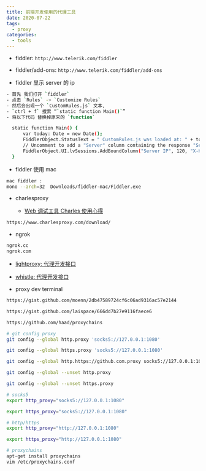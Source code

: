 ```yaml
---
title: 前端开发使用的代理工具
date: 2020-07-22
tags:
  - proxy
categories:
  - tools
---
```


- fiddler: `http://www.telerik.com/fiddler`
- fiddler/add-ons: `http://www.telerik.com/fiddler/add-ons`

- fiddler 显示 server 的 ip

```bash
- 首先 我们打开 `fiddler`
- 点击 `Rules` -> `Customize Rules`
- 然后会出现一个 `CustomRules.js` 文本,
- `ctrl + f` 搜索 “`static function Main()`”
- 将以下代码 替换掉原来的 `function`

  static function Main() {
      var today: Date = new Date();
      FiddlerObject.StatusText = " CustomRules.js was loaded at: " + today;
      // Uncomment to add a "Server" column containing the response "Server" header, if present
      FiddlerObject.UI.lvSessions.AddBoundColumn("Server IP", 120, "X-HostIP");
  }
```

- fiddler 使用 mac

```bash
mac fiddler :
mono --arch=32  Downloads/fiddler-mac/Fiddler.exe
```

- charlesproxy

  - [Web 调试工具 Charles 使用心得](https://juejin.im/post/5a3b6ab06fb9a0452405fffa)

```bash
https://www.charlesproxy.com/download/
```

- ngrok

```bash
ngrok.cc
ngrok.com
```

- [lightproxy: 代理开发接口](https://lightproxy.org/zh-CN/doc/getting-started)

- [whistle: 代理开发接口](https://github.com/avwo/whistle)

- proxy dev terminal

```bash
https://gist.github.com/moenn/2db47589724cf6c06ad9316ac57e2144

https://gist.github.com/laispace/666dd7b27e9116faece6

https://github.com/haad/proxychains

# git config proxy
git config --global http.proxy 'socks5://127.0.0.1:1080'

git config --global https.proxy 'socks5://127.0.0.1:1080'

git config --global http.https://github.com.proxy socks5://127.0.0.1:1086

git config --global --unset http.proxy

git config --global --unset https.proxy

# socks5
export http_proxy="socks5://127.0.0.1:1080"

export https_proxy="socks5://127.0.0.1:1080"

# http/https
export http_proxy="http://127.0.0.1:1080"

export https_proxy="http://127.0.0.1:1080"

# proxychains
apt-get install proxychains
vim /etc/proxychains.conf
```
